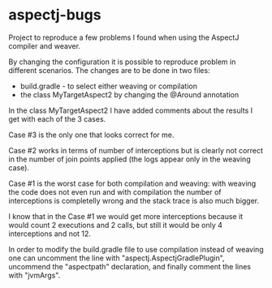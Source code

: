 # aspectj-bugs
Project to reproduce a few problems I found when using the AspectJ compiler and weaver.

By changing the configuration it is possible to reproduce problem in different scenarios.
The changes are to be done in two files:

- build.gradle - to select either weaving or compilation
- the class MyTargetAspect2 by changing the @Around annotation

In the class MyTargetAspect2 I have added comments about the results I get with each of the 3 cases.

Case #3 is the only one that looks correct for me.

Case #2 works in terms of number of interceptions but is clearly not correct in the number of join points applied (the logs appear only in the weaving case).

Case #1 is the worst case for both compilation and weaving: with weaving the code does not even run and with compilation the number of interceptions is completelly wrong and the stack trace is also much bigger.

I know that in the Case #1 we would get more interceptions because it would count 2 executions and 2 calls, but still it would be only 4 interceptions and not 12.

In order to modify the build.gradle file to use compilation instead of weaving one can uncomment the line with "aspectj.AspectjGradlePlugin", uncommend the "aspectpath" declaration, and finally comment the lines with "jvmArgs".
